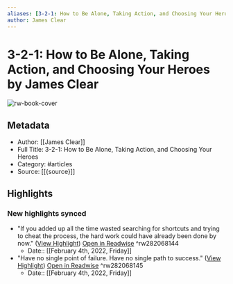 ```yaml
---
aliases: [3-2-1: How to Be Alone, Taking Action, and Choosing Your Heroes, 3-2-1: How to Be Alone, Taking Action, and Choosing Your Heroes]
author: James Clear
---
```

# 3-2-1: How to Be Alone, Taking Action, and Choosing Your Heroes by James Clear

![rw-book-cover](https://readwise-assets.s3.amazonaws.com/static/images/article3.5c705a01b476.png)

## Metadata
- Author: [[James Clear]]
- Full Title: 3-2-1: How to Be Alone, Taking Action, and Choosing Your Heroes
- Category: #articles
- Source: [[{source}]]

## Highlights
### New highlights synced
- "If you added up all the time wasted searching for shortcuts and trying to cheat the process, the hard work could have already been done by now." ([View Highlight](https://read.readwise.io/read/01fv292qxrv47nsayx8t8reqp8)) [Open in Readwise](https://readwise.io/open/282068144) ^rw282068144
    - Date:: [[February 4th, 2022, Friday]]
- "Have no single point of failure.
  Have no single path to success." ([View Highlight](https://read.readwise.io/read/01fv2930e903h4kzx9tmzjfys8)) [Open in Readwise](https://readwise.io/open/282068145) ^rw282068145
    - Date:: [[February 4th, 2022, Friday]]
